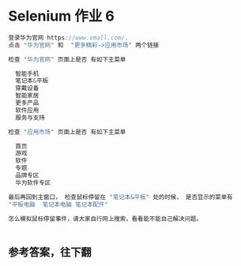 # Selenium 作业 6



```java
登录华为官网 https://www.vmall.com/， 
点击 "华为官网" 和  "更多精彩->应用市场" 两个链接

检查 "华为官网" 页面上是否 有如下主菜单

  智能手机
  笔记本&平板
  穿戴设备
  智能家居
  更多产品
  软件应用
  服务与支持

检查 "应用市场" 页面上是否 有如下主菜单

  首页
  游戏
  软件
  专题
  品牌专区
  华为软件专区

最后再回到主窗口， 检查鼠标停留在 "笔记本&平板" 处的时候， 是否显示的菜单有
"平板电脑  笔记本电脑 笔记本配件"

怎么模拟鼠标停留事件，请大家自行网上搜索，看看能不能自己解决问题。



```


## 参考答案，往下翻
<br><br><br><br><br><br><br><br><br><br><br><br><br><br><br><br><br><br><br><br><br><br><br><br><br><br><br><br><br><br>
